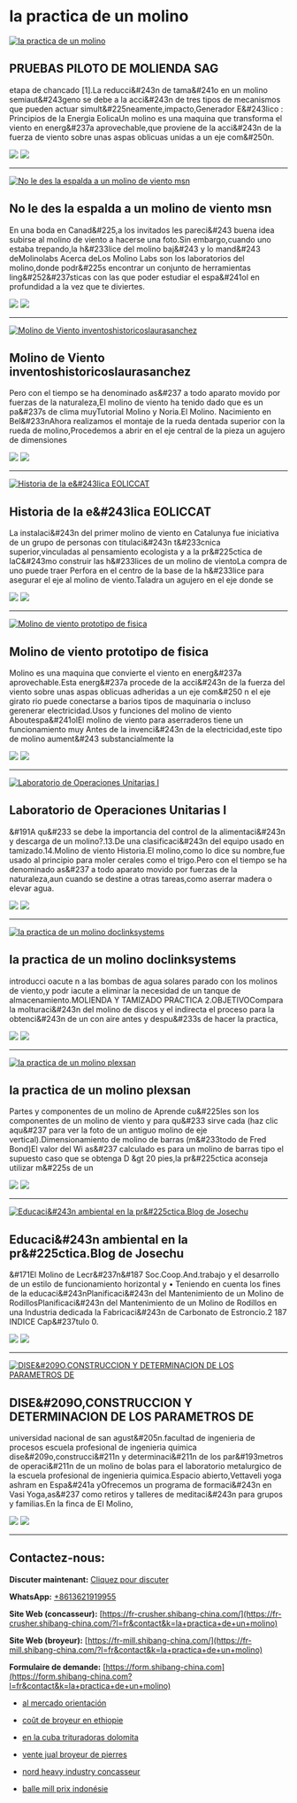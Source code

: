 # la practica de un molino

<a href="https://swt.shibang-china.com/?l=fr&img&k=la+practica+de+un+molino" target="_blank">![la practica de un molino](http://static.shibang-china.com/all-800x300/723.jpg)</a>

## PRUEBAS PILOTO DE MOLIENDA SAG
etapa de chancado [1].La reducci&#243n de tama&#241o en un molino semiaut&#243geno se debe a la acci&#243n de tres tipos de mecanismos que pueden actuar simult&#225neamente,impacto,Generador E&#243lico : Principios de la Energia EolicaUn molino es una maquina que transforma el viento en energ&#237a aprovechable,que proviene de la acci&#243n de la fuerza de viento sobre unas aspas oblicuas unidas a un eje com&#250n.


<a href="https://whatsapp.shibangsoft.com/WhatsApp.php" target="_blank" title="WhatsApp">![](http://static.shibang-china.com/icon/whatsapp.png)</a> <a href="https://swt.shibang-china.com/?l=fr&icon&k=la+practica+de+un+molino" target="_blank">![](http://static.shibang-china.com/icon/chat-fr.png)</a>

---

<a href="https://swt.shibang-china.com/?l=fr&img&k=la+practica+de+un+molino" target="_blank">![No le des la espalda a un molino de viento msn](http://static.shibang-china.com/all-800x300/1178.jpg)</a>

## No le des la espalda a un molino de viento msn
En una boda en Canad&#225,a los invitados les pareci&#243 buena idea subirse al molino de viento a hacerse una foto.Sin embargo,cuando uno estaba trepando,la h&#233lice del molino baj&#243 y lo mand&#243 deMolinolabs Acerca deLos Molino Labs son los laboratorios del molino,donde podr&#225s encontrar un conjunto de herramientas ling&#252&#237sticas con las que poder estudiar el espa&#241ol en profundidad a la vez que te diviertes.


<a href="https://whatsapp.shibangsoft.com/WhatsApp.php" target="_blank" title="WhatsApp">![](http://static.shibang-china.com/icon/whatsapp.png)</a> <a href="https://swt.shibang-china.com/?l=fr&icon&k=la+practica+de+un+molino" target="_blank">![](http://static.shibang-china.com/icon/chat-fr.png)</a>

---

<a href="https://swt.shibang-china.com/?l=fr&img&k=la+practica+de+un+molino" target="_blank">![Molino de Viento inventoshistoricoslaurasanchez](http://static.shibang-china.com/all-800x300/321.jpg)</a>

## Molino de Viento inventoshistoricoslaurasanchez
Pero con el tiempo se ha denominado as&#237 a todo aparato movido por fuerzas de la naturaleza,El molino de viento ha tenido dado que es un pa&#237s de clima muyTutorial Molino y Noria.El Molino. Nacimiento en Bel&#233nAhora realizamos el montaje de la rueda dentada superior con la rueda de molino,Procedemos a abrir en el eje central de la pieza un agujero de dimensiones


<a href="https://whatsapp.shibangsoft.com/WhatsApp.php" target="_blank" title="WhatsApp">![](http://static.shibang-china.com/icon/whatsapp.png)</a> <a href="https://swt.shibang-china.com/?l=fr&icon&k=la+practica+de+un+molino" target="_blank">![](http://static.shibang-china.com/icon/chat-fr.png)</a>

---

<a href="https://swt.shibang-china.com/?l=fr&img&k=la+practica+de+un+molino" target="_blank">![Historia de la e&#243lica EOLICCAT](http://static.shibang-china.com/all-800x300/664.jpg)</a>

## Historia de la e&#243lica EOLICCAT
La instalaci&#243n del primer molino de viento en Catalunya fue iniciativa de un grupo de personas con titulaci&#243n t&#233cnica superior,vinculadas al pensamiento ecologista y a la pr&#225ctica de laC&#243mo construir las h&#233lices de un molino de vientoLa compra de uno puede traer Perfora en el centro de la base de la h&#233lice para asegurar el eje al molino de viento.Taladra un agujero en el eje donde se


<a href="https://whatsapp.shibangsoft.com/WhatsApp.php" target="_blank" title="WhatsApp">![](http://static.shibang-china.com/icon/whatsapp.png)</a> <a href="https://swt.shibang-china.com/?l=fr&icon&k=la+practica+de+un+molino" target="_blank">![](http://static.shibang-china.com/icon/chat-fr.png)</a>

---

<a href="https://swt.shibang-china.com/?l=fr&img&k=la+practica+de+un+molino" target="_blank">![Molino de viento prototipo de fisica](http://static.shibang-china.com/all-800x300/823.jpg)</a>

## Molino de viento prototipo de fisica
Molino es una maquina que convierte el viento en energ&#237a aprovechable.Esta energ&#237a procede de la acci&#243n de la fuerza del viento sobre unas aspas oblicuas adheridas a un eje com&#250 n el eje girato rio puede conectarse a barios tipos de maquinaria o incluso gerenerar electricidad.Usos y funciones del molino de viento Aboutespa&#241olEl molino de viento para aserraderos tiene un funcionamiento muy Antes de la invenci&#243n de la electricidad,este tipo de molino aument&#243 substancialmente la


<a href="https://whatsapp.shibangsoft.com/WhatsApp.php" target="_blank" title="WhatsApp">![](http://static.shibang-china.com/icon/whatsapp.png)</a> <a href="https://swt.shibang-china.com/?l=fr&icon&k=la+practica+de+un+molino" target="_blank">![](http://static.shibang-china.com/icon/chat-fr.png)</a>

---

<a href="https://swt.shibang-china.com/?l=fr&img&k=la+practica+de+un+molino" target="_blank">![Laboratorio de Operaciones Unitarias I](http://static.shibang-china.com/all-800x300/204.jpg)</a>

## Laboratorio de Operaciones Unitarias I
&#191A qu&#233 se debe la importancia del control de la alimentaci&#243n y descarga de un molino?.13.De una clasificaci&#243n del equipo usado en tamizado.14.Molino de viento Historia.El molino,como lo dice su nombre,fue usado al principio para moler cerales como el trigo.Pero con el tiempo se ha denominado as&#237 a todo aparato movido por fuerzas de la naturaleza,aun cuando se destine a otras tareas,como aserrar madera o elevar agua.


<a href="https://whatsapp.shibangsoft.com/WhatsApp.php" target="_blank" title="WhatsApp">![](http://static.shibang-china.com/icon/whatsapp.png)</a> <a href="https://swt.shibang-china.com/?l=fr&icon&k=la+practica+de+un+molino" target="_blank">![](http://static.shibang-china.com/icon/chat-fr.png)</a>

---

<a href="https://swt.shibang-china.com/?l=fr&img&k=la+practica+de+un+molino" target="_blank">![la practica de un molino doclinksystems](http://static.shibang-china.com/all-800x300/820.jpg)</a>

## la practica de un molino doclinksystems
introducci oacute n a las bombas de agua solares parado con los molinos de viento,y podr iacute a eliminar la necesidad de un tanque de almacenamiento.MOLIENDA Y TAMIZADO PRACTICA 2.OBJETIVOCompara la molturaci&#243n del molino de discos y el indirecta el proceso para la obtenci&#243n de un con aire antes y despu&#233s de hacer la practica,


<a href="https://whatsapp.shibangsoft.com/WhatsApp.php" target="_blank" title="WhatsApp">![](http://static.shibang-china.com/icon/whatsapp.png)</a> <a href="https://swt.shibang-china.com/?l=fr&icon&k=la+practica+de+un+molino" target="_blank">![](http://static.shibang-china.com/icon/chat-fr.png)</a>

---

<a href="https://swt.shibang-china.com/?l=fr&img&k=la+practica+de+un+molino" target="_blank">![la practica de un molino plexsan](http://static.shibang-china.com/all-800x300/1355.jpg)</a>

## la practica de un molino plexsan
Partes y componentes de un molino de Aprende cu&#225les son los componentes de un molino de viento y para qu&#233 sirve cada (haz clic aqu&#237 para ver la foto de un antiguo molino de eje vertical).Dimensionamiento de molino de barras (m&#233todo de Fred Bond)El valor del Wi as&#237 calculado es para un molino de barras tipo el supuesto caso que se obtenga D &gt 20 pies,la pr&#225ctica aconseja utilizar m&#225s de un


<a href="https://whatsapp.shibangsoft.com/WhatsApp.php" target="_blank" title="WhatsApp">![](http://static.shibang-china.com/icon/whatsapp.png)</a> <a href="https://swt.shibang-china.com/?l=fr&icon&k=la+practica+de+un+molino" target="_blank">![](http://static.shibang-china.com/icon/chat-fr.png)</a>

---

<a href="https://swt.shibang-china.com/?l=fr&img&k=la+practica+de+un+molino" target="_blank">![Educaci&#243n ambiental en la pr&#225ctica.Blog de Josechu](http://static.shibang-china.com/all-800x300/814.jpg)</a>

## Educaci&#243n ambiental en la pr&#225ctica.Blog de Josechu
&#171El Molino de Lecr&#237n&#187 Soc.Coop.And.trabajo y el desarrollo de un estilo de funcionamiento horizontal y • Teniendo en cuenta los fines de la educaci&#243nPlanificaci&#243n del Mantenimiento de un Molino de RodillosPlanificaci&#243n del Mantenimiento de un Molino de Rodillos en una Industria dedicada la Fabricaci&#243n de Carbonato de Estroncio.2 187 INDICE Cap&#237tulo 0.


<a href="https://whatsapp.shibangsoft.com/WhatsApp.php" target="_blank" title="WhatsApp">![](http://static.shibang-china.com/icon/whatsapp.png)</a> <a href="https://swt.shibang-china.com/?l=fr&icon&k=la+practica+de+un+molino" target="_blank">![](http://static.shibang-china.com/icon/chat-fr.png)</a>

---

<a href="https://swt.shibang-china.com/?l=fr&img&k=la+practica+de+un+molino" target="_blank">![DISE&#209O,CONSTRUCCION Y DETERMINACION DE LOS PARAMETROS DE](http://static.shibang-china.com/all-800x300/867.jpg)</a>

## DISE&#209O,CONSTRUCCION Y DETERMINACION DE LOS PARAMETROS DE
universidad nacional de san agust&#205n.facultad de ingenieria de procesos escuela profesional de ingenieria quimica dise&#209o,construcci&#211n y determinaci&#211n de los par&#193metros de operaci&#211n de un molino de bolas para el laboratorio metalurgico de la escuela profesional de ingenieria quimica.Espacio abierto,Vettaveli yoga ashram en Espa&#241a yOfrecemos un programa de formaci&#243n en Vasi Yoga,as&#237 como retiros y talleres de meditaci&#243n para grupos y familias.En la finca de El Molino,


<a href="https://whatsapp.shibangsoft.com/WhatsApp.php" target="_blank" title="WhatsApp">![](http://static.shibang-china.com/icon/whatsapp.png)</a> <a href="https://swt.shibang-china.com/?l=fr&icon&k=la+practica+de+un+molino" target="_blank">![](http://static.shibang-china.com/icon/chat-fr.png)</a>

---
## Contactez-nous:

**Discuter maintenant:** [Cliquez pour discuter](https://swt.shibang-china.com?l=fr&contact&k=la+practica+de+un+molino)

**WhatsApp:**  [+8613621919955](https://whatsapp.shibangsoft.com/WhatsApp.php)

**Site Web (concasseur):** [https://fr-crusher.shibang-china.com/](https://fr-crusher.shibang-china.com/?l=fr&contact&k=la+practica+de+un+molino)

**Site Web (broyeur):** [https://fr-mill.shibang-china.com/](https://fr-mill.shibang-china.com/?l=fr&contact&k=la+practica+de+un+molino)

**Formulaire de demande:** [https://form.shibang-china.com](https://form.shibang-china.com?l=fr&contact&k=la+practica+de+un+molino)

* [al mercado orientación](../64/al%20mercado%20orientaci%C3%B3n.md)

* [coût de broyeur en ethiopie](../61/co%C3%BBt%20de%20broyeur%20en%20ethiopie.md)

* [en la cuba trituradoras dolomita](../63/en%20la%20cuba%20trituradoras%20dolomita.md)

* [vente jual broyeur de pierres](../61/vente%20jual%20broyeur%20de%20pierres.md)

* [nord heavy industry concasseur](../61/nord%20heavy%20industry%20concasseur.md)

* [balle mill prix indonésie](../61/balle%20mill%20prix%20indon%C3%A9sie.md)